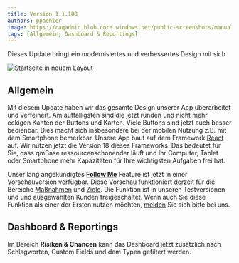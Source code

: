 ```yaml
---
title: Version 1.1.188
authors: ppaehler
image: https://caqadmin.blob.core.windows.net/public-screenshots/manual-screenshots/Screenshot2023-04-12Privatetask.png
tags: [Allgemein, Dashboard & Reportings]
---
```


Dieses Update bringt ein modernisiertes und verbessertes Design mit sich.

![Startseite in neuem Layout](https://caqadmin.blob.core.windows.net/public-screenshots/manual-screenshots/Screenshot2023-04-24BS5-Startpage.png)

<!--truncate-->

## Allgemein

Mit diesem Update haben wir das gesamte Design unserer App überarbeitet und verfeinert. Am auffälligsten sind die jetzt runden und nicht mehr eckigen Kanten der Buttons und Karten.
Viele Buttons sind jetzt auch besser bedienbar. Dies macht sich insbesondere bei der mobilen Nutzung z.B. mit dem Smartphone bemerkbar.
Unsere App baut auf dem Framework [React](https://reactjs.org) auf. Wir nutzen jetzt die Version 18 dieses Frameworks.
Das bedeutet für Sie, dass qmBase ressourcenschonender läuft und Ihr Computer, Tablet oder Smartphone mehr Kapazitäten für Ihre wichtigsten Aufgaben frei hat.

Unser lang angekündigtes **[Follow Me](/roadmap/2022/02/08/roadmap-2022-q1#bessere-benachrichtigungen-und-follow-me-)** Feature ist jetzt in einer Vorschauversion verfügbar.
Diese Vorschau funktioniert derzeit für die Bereiche [Maßnahmen](/docs/apps/projects-and-tasks#benachrichtigungen) und [Ziele](/docs/apps/goal-management#benachrichtigungen).
Die Funktion ist in unseren Testversionen und und ausgewählten Kunden freigeschaltet.
Wenn auch Sie diese Funktion als einer der Ersten nutzen möchten, [melden](mailto:info@qmbase.com) Sie sich bitte bei uns.

## Dashboard & Reportings

Im Bereich **Risiken & Chancen** kann das Dashboard jetzt zusätzlich nach Schlagworten, Custom Fields und dem Typen gefiltert werden.
